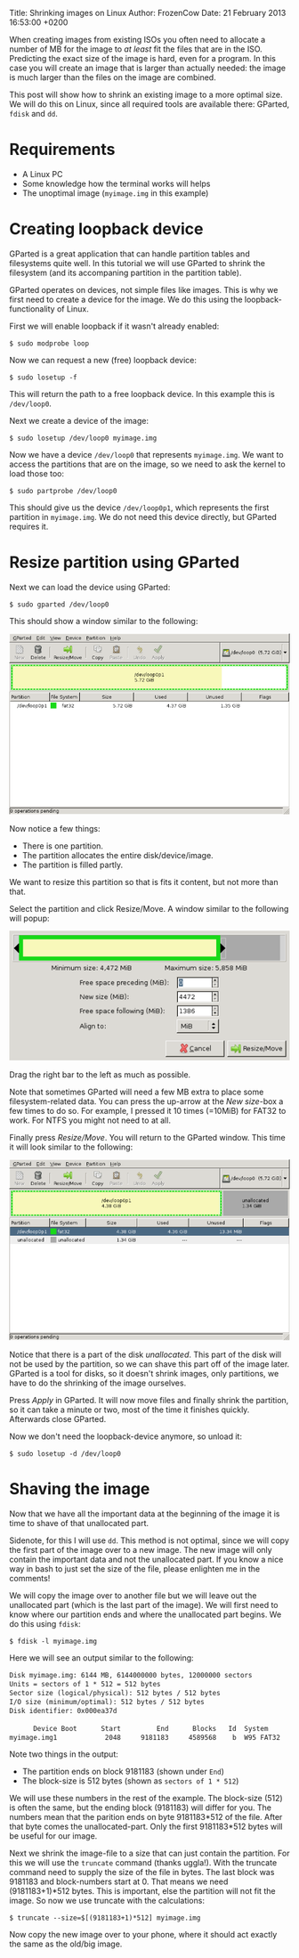 Title: Shrinking images on Linux
Author: FrozenCow
Date: 21 February 2013 16:53:00 +0200

When creating images from existing ISOs you often need to allocate a number of MB for the image to *at least* fit the files that are in the ISO. Predicting the exact size of the image is hard, even for a program. In this case you will create an image that is larger than actually needed: the image is much larger than the files on the image are combined.

This post will show how to shrink an existing image to a more optimal size. We will do this on Linux, since all required tools are available there: GParted, `fdisk` and `dd`.

# Requirements

* A Linux PC
* Some knowledge how the terminal works will helps
* The unoptimal image (`myimage.img` in this example)

# Creating loopback device

GParted is a great application that can handle partition tables and filesystems quite well. In this tutorial we will use GParted to shrink the filesystem (and its accompaning partition in the partition table).

GParted operates on devices, not simple files like images. This is why we first need to create a device for the image. We do this using the loopback-functionality of Linux.

First we will enable loopback if it wasn't already enabled:

    $ sudo modprobe loop

Now we can request a new (free) loopback device:

    $ sudo losetup -f

This will return the path to a free loopback device. In this example this is `/dev/loop0`.

Next we create a device of the image:

    $ sudo losetup /dev/loop0 myimage.img

Now we have a device `/dev/loop0` that represents `myimage.img`. We want to access the partitions that are on the image, so we need to ask the kernel to load those too:

    $ sudo partprobe /dev/loop0

This should give us the device `/dev/loop0p1`, which represents the first partition in `myimage.img`. We do not need this device directly, but GParted requires it.

# Resize partition using GParted

Next we can load the device using GParted:

    $ sudo gparted /dev/loop0

This should show a window similar to the following:

<img src="shrinking-images-on-linux/gparted-01.png" class="box" />

Now notice a few things:

* There is one partition.
* The partition allocates the entire disk/device/image.
* The partition is filled partly.

We want to resize this partition so that is fits it content, but not more than that.

Select the partition and click Resize/Move. A window similar to the following will popup:

<img src="shrinking-images-on-linux/gparted-02.png" class="box" />

Drag the right bar to the left as much as possible.

Note that sometimes GParted will need a few MB extra to place some filesystem-related data. You can press the up-arrow at the *New size*-box a few times to do so. For example, I pressed it 10 times (=10MiB) for FAT32 to work. For NTFS you might not need to at all.

Finally press *Resize/Move*. You will return to the GParted window. This time it will look similar to the following:

<img src="shrinking-images-on-linux/gparted-03.png" class="box" />

Notice that there is a part of the disk *unallocated*. This part of the disk will not be used by the partition, so we can shave this part off of the image later. GParted is a tool for disks, so it doesn't shrink images, only partitions, we have to do the shrinking of the image ourselves.

Press *Apply* in GParted. It will now move files and finally shrink the partition, so it can take a minute or two, most of the time it finishes quickly. Afterwards close GParted.

Now we don't need the loopback-device anymore, so unload it:

    $ sudo losetup -d /dev/loop0

# Shaving the image

Now that we have all the important data at the beginning of the image it is time to shave of that unallocated part.

Sidenote, for this I will use `dd`. This method is not optimal, since we will copy the first part of the image over to a new image. The new image will only contain the important data and not the unallocated part. If you know a nice way in bash to just set the size of the file, please enlighten me in the comments!

We will copy the image over to another file but we will leave out the unallocated part (which is the last part of the image). We will first need to know where our partition ends and where the unallocated part begins. We do this using `fdisk`:

    $ fdisk -l myimage.img

Here we will see an output similar to the following:

    Disk myimage.img: 6144 MB, 6144000000 bytes, 12000000 sectors
    Units = sectors of 1 * 512 = 512 bytes
    Sector size (logical/physical): 512 bytes / 512 bytes
    I/O size (minimum/optimal): 512 bytes / 512 bytes
    Disk identifier: 0x000ea37d

          Device Boot      Start         End      Blocks   Id  System
    myimage.img1            2048     9181183     4589568    b  W95 FAT32

Note two things in the output:

* The partition ends on block 9181183 (shown under `End`)
* The block-size is 512 bytes (shown as `sectors of 1 * 512`)

We will use these numbers in the rest of the example. The block-size (512) is often the same, but the ending block (9181183) will differ for you. The numbers mean that the parition ends on byte 9181183\*512 of the file. After that byte comes the unallocated-part. Only the first 9181183\*512 bytes will be useful for our image.

Next we shrink the image-file to a size that can just contain the partition. For this we will use the `truncate` command (thanks uggla!). With the truncate command need to supply the size of the file in bytes. The last block was 9181183 and block-numbers start at 0. That means we need (9181183+1)*512 bytes. This is important, else the partition will not fit the image. So now we use truncate with the calculations:

    $ truncate --size=$[(9181183+1)*512] myimage.img

Now copy the new image over to your phone, where it should act exactly the same as the old/big image.